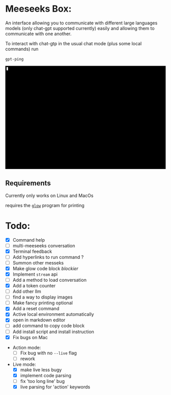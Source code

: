 # Meeseeks Box:
An interface allowing you to communicate with different large languages models (only chat-gpt supported currently) easily and allowing them to communicate with one another.

To interact with chat-gtp in the usual chat mode (plus some local commands) run 

`gpt-ping`

![demonstration of gpt-ping](ressources/images/gpt-ping_demo.gif)

## Requirements

Currently only works on Linux and MacOs 

requires the [`glow`](https://github.com/charmbracelet/glow) program for printing 

# Todo:
- [x] Command help
- [ ] multi-meeseeks conversation
- [x] Terminal feedback
- [ ] Add hyperlinks to run command ?
- [ ] Summon other messeks
- [x] Make glow code block *blockier* 
- [x] Implement `stream` api
- [ ] Add a method to load conversation
- [x] Add a token counter
- [ ] Add other llm
- [ ] find a way to display images
- [ ] Make fancy printing optional
- [x] Add a reset command 
- [x] Active local environment automatically 
- [x] open in markdown editor
- [ ] add command to copy code block
- [ ] Add install script and install instruction
- [x] Fix bugs on Mac

- Action mode:
    - [ ] Fix bug with no `--live` flag
    - [ ] rework

- Live mode:
	- [x] make live less bugy
	- [x] implement code parsing
    - [ ] fix 'too long line' bug
    - [x] live parsing for 'action' keywords
